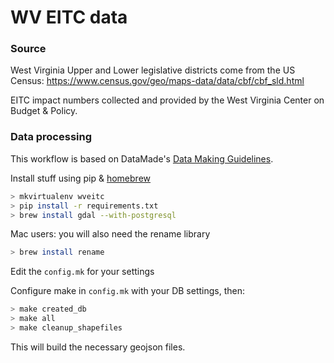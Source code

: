 # WV EITC data

### Source

West Virginia Upper and Lower legislative districts come from the US Census: https://www.census.gov/geo/maps-data/data/cbf/cbf_sld.html

EITC impact numbers collected and provided by the West Virginia Center on Budget & Policy.

### Data processing

This workflow is based on DataMade's [Data Making Guidelines](https://github.com/datamade/data-making-guidelines).

Install stuff using pip & [homebrew](http://brew.sh/)
```bash
> mkvirtualenv wveitc
> pip install -r requirements.txt
> brew install gdal --with-postgresql
```

Mac users: you will also need the rename library

```bash
> brew install rename
```

Edit the `config.mk` for your settings


Configure make in `config.mk` with your DB settings, then:

```bash
> make created_db
> make all
> make cleanup_shapefiles
```

This will build the necessary geojson files.